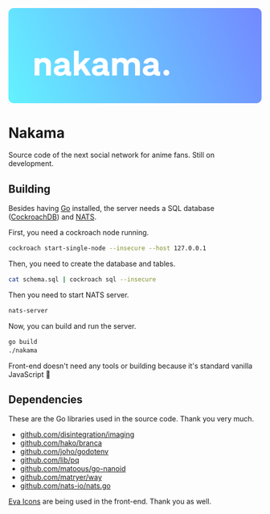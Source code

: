![banner](assets/banner.svg)

# Nakama

Source code of the next social network for anime fans. Still on development.

## Building

Besides having [Go](https://golang.org) installed, the server needs a SQL database ([CockroachDB](https://www.cockroachlabs.com)) and [NATS](https://nats.io).

First, you need a cockroach node running.
```bash
cockroach start-single-node --insecure --host 127.0.0.1
```

Then, you need to create the database and tables.
```bash
cat schema.sql | cockroach sql --insecure
```

Then you need to start NATS server.
```bash
nats-server
```

Now, you can build and run the server.

```bash
go build
./nakama
```

Front-end doesn't need any tools or building because it's standard vanilla JavaScript 🙂

## Dependencies

These are the Go libraries used in the source code. Thank you very much.

 - [github.com/disintegration/imaging](https://github.com/disintegration/imaging)
 - [github.com/hako/branca](https://github.com/hako/branca)
 - [github.com/joho/godotenv](https://github.com/joho/godotenv)
 - [github.com/lib/pq](https://github.com/lib/pq)
 - [github.com/matoous/go-nanoid](https://github.com/matoous/go-nanoid)
 - [github.com/matryer/way](https://github.com/matryer/way)
 - [github.com/nats-io/nats.go](https://github.com/nats-io/nats.go)

[Eva Icons](https://github.com/akveo/eva-icons) are being used in the front-end. Thank you as well.
